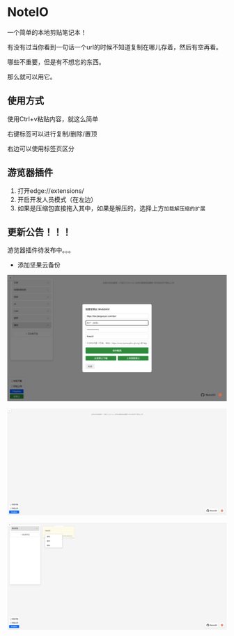 # NoteIO

一个简单的本地剪贴笔记本！

有没有过当你看到一句话一个url的时候不知道复制在哪儿存着，然后有空再看。

哪些不重要，但是有不想忘的东西。

那么就可以用它。

## 使用方式

使用Ctrl+v粘贴内容，就这么简单

右键标签可以进行复制/删除/置顶

右边可以使用标签页区分

## 游览器插件

1. 打开edge://extensions/
2. 开启开发人员模式（在左边）
3. 如果是压缩包直接拖入其中，如果是解压的，选择上方`加载解压缩的扩展`

## 更新公告！！！

游览器插件待发布中。。。

- 添加坚果云备份

![](./image/3.jpg)

![](./image/1.jpg)

![](./image/2.jpg)
